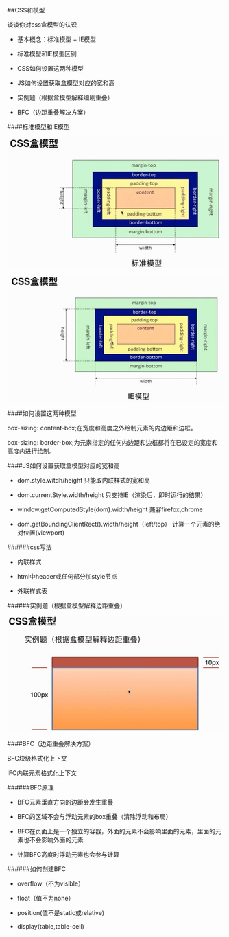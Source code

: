 ##CSS和模型

谈谈你对css盒模型的认识

- 基本概念：标准模型 + IE模型

- 标准模型和IE模型区别

- CSS如何设置这两种模型

- JS如何设置获取盒模型对应的宽和高

- 实例题（根据盒模型解释编剧重叠）

- BFC（边距重叠解决方案）



####标准模型和IE模型

![](/assets/360截图20171210100639194.jpg)

![](/assets/360截图20171210100623203.jpg)



####如何设置这两种模型

box-sizing: content-box;在宽度和高度之外绘制元素的内边距和边框。

box-sizing: border-box;为元素指定的任何内边距和边框都将在已设定的宽度和高度内进行绘制。



####JS如何设置获取盒模型对应的宽和高

- dom.style.witdh/height    只能取内联样式的宽和高

- dom.currentStyle.width/height    只支持IE（渲染后，即时运行的结果）

- window.getComputedStyle(dom).width/height    兼容firefox,chrome

- dom.getBoundingClientRect().width/height（left/top）    计算一个元素的绝对位置(viewport)


######css写法

- 内联样式

- html中header或任何部分加style节点

- 外联样式表


######实例题（根据盒模型解释边距重叠）

![](/assets/360截图20171210194301696.jpg)



####BFC（边距重叠解决方案）

BFC块级格式化上下文

IFC内联元素格式化上下文



######BFC原理

- BFC元素垂直方向的边距会发生重叠

- BFC的区域不会与浮动元素的box重叠（清除浮动和布局）

- BFC在页面上是一个独立的容器，外面的元素不会影响里面的元素，里面的元素也不会影响外面的元素

- 计算BFC高度时浮动元素也会参与计算


######如何创建BFC

- overflow（不为visible）

- float（值不为none）

- position(值不是static或relative)

- display(table,table-cell)




















